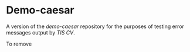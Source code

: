 # Demo-caesar

A version of the *demo-caesar* repository for the purposes of testing error messages output by *TIS CV*.

To remove
